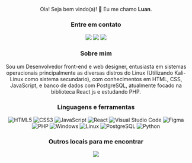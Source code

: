 <div style="text-align: center;">

Ola! Seja bem vindo(a)! 👋
Eu me chamo **Luan**.
  
### Entre em contato
  

<a href="https://www.instagram.com/apenasluan_/" target="_blank"><img src="https://img.shields.io/badge/-Instagram-%23E4405F?style=for-the-badge&logo=instagram&logoColor=white" target="_blank"></a>
<a href="https://www.linkedin.com/in/luan-diego-04008ab2/" target="_blank"><img src="https://img.shields.io/badge/-LinkedIn-%230077B5?style=for-the-badge&logo=linkedin&logoColor=white" target="_blank"></a> 
<a href = "mailto:luangamer57@gmail.com"><img src="https://img.shields.io/badge/-Gmail-%23333?style=for-the-badge&logo=gmail&logoColor=white" target="_blank"></a>  
  
### Sobre mim
Sou um Desenvolvedor front-end e web designer, entusiasta em sistemas operacionais principalmente as diversas distros do Linux (Utilizando Kali-Linux como sistema secundario), com conhecimentos em HTML, CSS, JavaScript, e banco de dados com PostgreSQL, atualmente focado na biblioteca React js e estudando PHP.

### Linguagens e ferramentas

![HTML5](https://img.shields.io/badge/html5-%23E34F26.svg?style=for-the-badge&logo=html5&logoColor=white)
![CSS3](https://img.shields.io/badge/css3-%231572B6.svg?style=for-the-badge&logo=css3&logoColor=white)
![JavaScript](https://img.shields.io/badge/javascript-%23212025.svg?style=for-the-badge&logo=javascript&logoColor=%23FFE057)
![React](https://img.shields.io/badge/react-%2320ADD4.svg?style=for-the-badge&logo=react&logoColor=white)
![Visual Studio Code](https://img.shields.io/badge/Visual%20Studio%20Code-0078d7.svg?style=for-the-badge&logo=visual-studio-code&logoColor=white)
![Figma](https://img.shields.io/badge/figma-%238B26C1.svg?style=for-the-badge&logo=figma&logoColor=white)
![PHP](https://img.shields.io/badge/PHP-777BB4?style=for-the-badge&logo=php&logoColor=white)
![Windows](https://img.shields.io/badge/Windows-017AD7?style=for-the-badge&logo=windows&logoColor=white)
![Linux](https://img.shields.io/badge/Linux-E34F26?style=for-the-badge&logo=linux&logoColor=black)
![PostgreSQL](https://img.shields.io/badge/PostgreSQL-316192?style=for-the-badge&logo=postgresql&logoColor=white)
![Python](https://img.shields.io/badge/Python-14354C?style=for-the-badge&logo=python&logoColor=white)
  
### Outros locais para me encontrar
<a href="https://steamcommunity.com/id/chupapeitos/"><img src="https://camo.githubusercontent.com/8f3f8e12a8ab9620b87997aa946c7c5d876396a81295ea1854305920bb002b50/68747470733a2f2f696d672e736869656c64732e696f2f62616467652f537465616d2d3030303030303f7374796c653d666f722d7468652d6261646765266c6f676f3d737465616d266c6f676f436f6c6f723d7768697465" target="_blank"></a>
  

</div>
